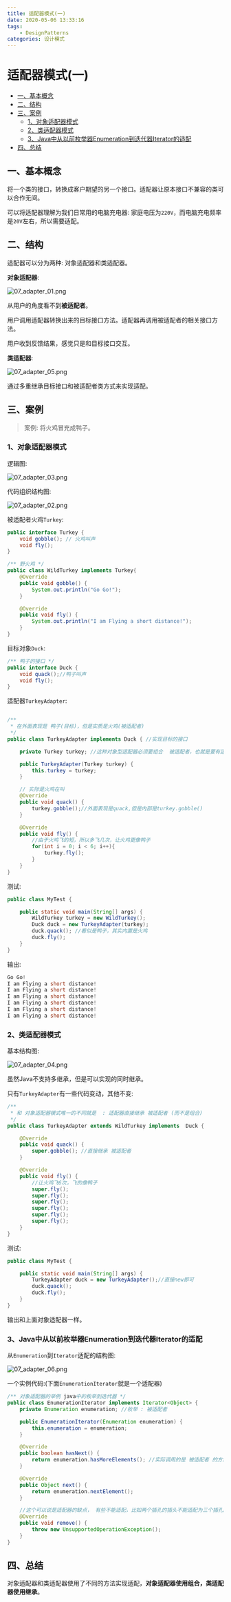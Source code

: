 ```yaml
---
title: 适配器模式(一)
date: 2020-05-06 13:33:16
tags: 
    - DesignPatterns
categories: 设计模式
---
```

# 适配器模式(一)

* [一、基本概念](#一基本概念)
* [二、结构](#二结构)
* [三、案例](#三案例)
  * [1、对象适配器模式](#1对象适配器模式)
  * [2、类适配器模式](#2类适配器模式)
  * [3、Java中从以前枚举器Enumeration到迭代器Iterator的适配](#3java中从以前枚举器enumeration到迭代器iterator的适配)
* [四、总结](#四总结)

## 一、基本概念

将一个类的接口，转换成客户期望的另一个接口。适配器让原本接口不兼容的类可以合作无间。

可以将适配器理解为我们日常用的电脑充电器: 家庭电压为`220V`，而电脑充电频率是`20V`左右，所以需要适配。

## 二、结构

适配器可以分为两种: 对象适配器和类适配器。

**对象适配器**:

![07_adapter_01.png](images/07_adapter_01.png)

从用户的角度看不到**被适配者**。

用户调用适配器转换出来的目标接口方法。适配器再调用被适配者的相关接口方法。

用户收到反馈结果，感觉只是和目标接口交互。

**类适配器**:

![07_adapter_05.png](images/07_adapter_05.png)

通过多重继承目标接口和被适配者类方式来实现适配。

## 三、案例

> 案例: 将火鸡冒充成鸭子。

### 1、对象适配器模式

逻辑图:

![07_adapter_03.png](images/07_adapter_03.png)

代码组织结构图:

![07_adapter_02.png](images/07_adapter_02.png)

被适配者火鸡`Turkey`:

```java
public interface Turkey {
    void gobble(); // 火鸡叫声
    void fly();
}
```

```java
/** 野火鸡 */
public class WildTurkey implements Turkey{
    @Override
    public void gobble() {
        System.out.println("Go Go!");
    }

    @Override
    public void fly() {
        System.out.println("I am Flying a short distance!");
    }
}
```

目标对象`Duck`:

```java
/** 鸭子的接口 */
public interface Duck {
    void quack();//鸭子叫声
    void fly();
}
```

适配器`TurkeyAdapter`:

```java

/**
 * 在外面表现是 鸭子(目标)，但是实质是火鸡(被适配者)
 */
public class TurkeyAdapter implements Duck { //实现目标的接口

    private Turkey turkey; //这种对象型适配器必须要组合  被适配者，也就是要有适配者的引用

    public TurkeyAdapter(Turkey turkey) {
        this.turkey = turkey;
    }

    // 实际是火鸡在叫
    @Override
    public void quack() {
        turkey.gobble();//外面表现是quack,但是内部是turkey.gobble()
    }

    @Override
    public void fly() {
        //由于火鸡飞的短，所以多飞几次，让火鸡更像鸭子
        for(int i = 0; i < 6; i++){
            turkey.fly();
        }
    }
}
```

测试:

```java
public class MyTest {

    public static void main(String[] args) {
        WildTurkey turkey = new WildTurkey();
        Duck duck = new TurkeyAdapter(turkey);
        duck.quack(); //看似是鸭子，其实内置是火鸡
        duck.fly();
    }
}
```

输出:

```java
Go Go!
I am Flying a short distance!
I am Flying a short distance!
I am Flying a short distance!
I am Flying a short distance!
I am Flying a short distance!
I am Flying a short distance!
```

### 2、类适配器模式

基本结构图:

![07_adapter_04.png](images/07_adapter_04.png)

虽然Java不支持多继承，但是可以实现的同时继承。

只有`TurkeyAdapter`有一些代码变动，其他不变:

```java
/**
 * 和 对象适配器模式唯一的不同就是  : 适配器直接继承 被适配者 (而不是组合)
 */
public class TurkeyAdapter extends WildTurkey implements  Duck {

    @Override
    public void quack() {
        super.gobble(); //直接继承 被适配者
    }

    @Override
    public void fly() {
        //让火鸡飞6次，飞的像鸭子
        super.fly();
        super.fly();
        super.fly();
        super.fly();
        super.fly();
        super.fly();
    }
}
```

测试:

```java
public class MyTest {

    public static void main(String[] args) {
        TurkeyAdapter duck = new TurkeyAdapter();//直接new即可
        duck.quack();
        duck.fly();
    }
}

```

输出和上面对象适配器一样。

### 3、Java中从以前枚举器Enumeration到迭代器Iterator的适配

从`Enumeration`到`Iterator`适配的结构图:

![07_adapter_06.png](images/07_adapter_06.png)

一个实例代码:(下面`EnumerationIterator`就是一个适配器)

```java
/** 对象适配器的举例 java中的枚举到迭代器 */
public class EnumerationIterator implements Iterator<Object> {
    private Enumeration enumeration; //枚举 : 被适配者

    public EnumerationIterator(Enumeration enumeration) {
        this.enumeration = enumeration;
    }

    @Override
    public boolean hasNext() {
        return enumeration.hasMoreElements(); //实际调用的是 被适配者 的方法
    }

    @Override
    public Object next() {
        return enumeration.nextElement();
    }

    //这个可以说是适配器的缺点， 有些不能适配，比如两个插孔的插头不能适配为三个插孔的插头
    @Override
    public void remove() {
        throw new UnsupportedOperationException();
    }
}
```

## 四、总结

对象适配器和类适配器使用了不同的方法实现适配，**对象适配器使用组合，类适配器使用继承**。